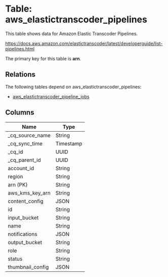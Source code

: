 # Table: aws_elastictranscoder_pipelines

This table shows data for Amazon Elastic Transcoder Pipelines.

https://docs.aws.amazon.com/elastictranscoder/latest/developerguide/list-pipelines.html

The primary key for this table is **arn**.

## Relations

The following tables depend on aws_elastictranscoder_pipelines:
  - [aws_elastictranscoder_pipeline_jobs](aws_elastictranscoder_pipeline_jobs)

## Columns

| Name          | Type          |
| ------------- | ------------- |
|_cq_source_name|String|
|_cq_sync_time|Timestamp|
|_cq_id|UUID|
|_cq_parent_id|UUID|
|account_id|String|
|region|String|
|arn (PK)|String|
|aws_kms_key_arn|String|
|content_config|JSON|
|id|String|
|input_bucket|String|
|name|String|
|notifications|JSON|
|output_bucket|String|
|role|String|
|status|String|
|thumbnail_config|JSON|
